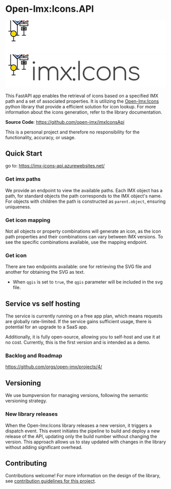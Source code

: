 # Open-Imx:Icons.API

![imxInsights logo](https://raw.githubusercontent.com/open-imx/imxIcons/main/docs/assets/logo.svg#only-dark#gh-dark-mode-only)
![imxInsights logo](https://raw.githubusercontent.com/open-imx/imxIcons/main/docs/assets/logo-light.svg#only-light#gh-light-mode-only)

This FastAPI app enables the retrieval of icons based on a specified IMX path and a set of associated properties. 
It is utilizing the <a href="https://github.com/open-imx/ImxIcons" target="_blank">Open-Imx:Icons</a> python library that provide a efficient solution for icon lookup.
For more information about the icons generation, refer to the library documentation.

**Source Code**: <a href="https://github.com/open-imx/ImxIconsApi" target="_blank">https://github.com/open-imx/imxIconsApi</a>

This is a personal project and therefore no responsibility for the functionality, accuracy, or usage.

## Quick Start
go to: <a href="https://imx-icons-api.azurewebsites.net/" target="_blank">https://imx-icons-api.azurewebsites.net/</a>

### Get imx paths
We provide an endpoint to view the available paths. Each IMX object has a path, for standard objects the path corresponds to the IMX object's name. For objects with children the path is constructed as `parent.object`, ensuring uniqueness.

### Get icon mapping
Not all objects or property combinations will generate an icon, as the icon path properties and their combinations can vary between IMX versions. To see the specific combinations available, use the mapping endpoint.

### Get icon
There are two endpoints available: one for retrieving the SVG file and another for obtaining the SVG as text. 
- When `qgis` is set to `true`, the `qgis` parameter will be included in the svg file.

## Service vs self hosting
The service is currently running on a free app plan, which means requests are globally rate-limited. 
If the service gains sufficient usage, there is potential for an upgrade to a SaaS app.

Additionally, it is fully open-source, allowing you to self-host and use it at no cost. Currently, this is the first version and is intended as a demo.

### Backlog and Roadmap
<a href="https://github.com/orgs/open-imx/projects/4/" target="_blank">https://github.com/orgs/open-imx/projects/4/</a>

## Versioning
We use bumpversion for managing versions, following the semantic versioning strategy. 

### New library releases
When the Open-Imx:Icons library releases a new version, it triggers a dispatch event. This event initiates the pipeline to build and deploy a new release of the API, updating only the build number without changing the version.
This approach allows us to stay updated with changes in the library without adding significant overhead.

## Contributing
Contributions welcome! For more information on the design of the library, see [contribution guidelines for this project](CONTRIBUTING.md).